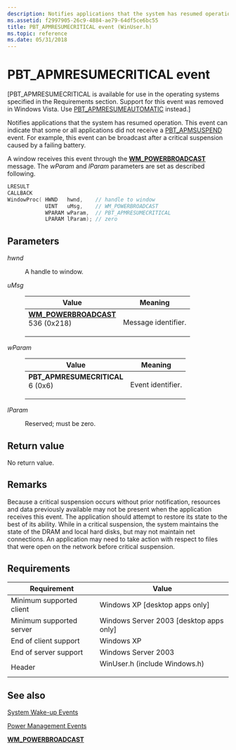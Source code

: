 ```yaml
---
description: Notifies applications that the system has resumed operation.
ms.assetid: f2997905-26c9-4884-ae79-64df5ce6bc55
title: PBT_APMRESUMECRITICAL event (WinUser.h)
ms.topic: reference
ms.date: 05/31/2018
---
```


# PBT\_APMRESUMECRITICAL event

\[PBT\_APMRESUMECRITICAL is available for use in the operating systems specified in the Requirements section. Support for this event was removed in Windows Vista. Use [PBT\_APMRESUMEAUTOMATIC](pbt-apmresumeautomatic.md) instead.\]

Notifies applications that the system has resumed operation. This event can indicate that some or all applications did not receive a [PBT\_APMSUSPEND](pbt-apmsuspend.md) event. For example, this event can be broadcast after a critical suspension caused by a failing battery.

A window receives this event through the [**WM\_POWERBROADCAST**](wm-powerbroadcast.md) message. The *wParam* and *lParam* parameters are set as described following.


```C++
LRESULT 
CALLBACK 
WindowProc( HWND   hwnd,    // handle to window
            UINT   uMsg,    // WM_POWERBROADCAST
            WPARAM wParam,  // PBT_APMRESUMECRITICAL
            LPARAM lParam); // zero
```



## Parameters

<dl> <dt>

*hwnd* 
</dt> <dd>

A handle to window.

</dd> <dt>

*uMsg*
</dt> <dd> 

| Value                                                                                                                                                                                                                                                                   | Meaning                        |
|-------------------------------------------------------------------------------------------------------------------------------------------------------------------------------------------------------------------------------------------------------------------------|--------------------------------|
| <span id="WM_POWERBROADCAST"></span><span id="wm_powerbroadcast"></span><dl> <dt>**[**WM\_POWERBROADCAST**](wm-powerbroadcast.md)**</dt> <dt>536 (0x218)</dt> </dl> | Message identifier.<br/> |



 

</dd> <dt>

*wParam*
</dt> <dd> 

| Value                                                                                                                                                                                                                                              | Meaning                      |
|----------------------------------------------------------------------------------------------------------------------------------------------------------------------------------------------------------------------------------------------------|------------------------------|
| <span id="PBT_APMRESUMECRITICAL"></span><span id="pbt_apmresumecritical"></span><dl> <dt>**PBT\_APMRESUMECRITICAL**</dt> <dt>6 (0x6)</dt> </dl> | Event identifier.<br/> |



 

</dd> <dt>

*lParam* 
</dt> <dd>

Reserved; must be zero.

</dd> </dl>

## Return value

No return value.

## Remarks

Because a critical suspension occurs without prior notification, resources and data previously available may not be present when the application receives this event. The application should attempt to restore its state to the best of its ability. While in a critical suspension, the system maintains the state of the DRAM and local hard disks, but may not maintain net connections. An application may need to take action with respect to files that were open on the network before critical suspension.

## Requirements



| Requirement | Value |
|-------------------------------------|----------------------------------------------------------------------------------------------------------|
| Minimum supported client<br/> | Windows XP \[desktop apps only\]<br/>                                                              |
| Minimum supported server<br/> | Windows Server 2003 \[desktop apps only\]<br/>                                                     |
| End of client support<br/>    | Windows XP<br/>                                                                                    |
| End of server support<br/>    | Windows Server 2003<br/>                                                                           |
| Header<br/>                   | <dl> <dt>WinUser.h (include Windows.h)</dt> </dl> |



## See also

<dl> <dt>

[System Wake-up Events](system-wake-up-events.md)
</dt> <dt>

[Power Management Events](power-management-events.md)
</dt> <dt>

[**WM\_POWERBROADCAST**](wm-powerbroadcast.md)
</dt> </dl>

 

 




